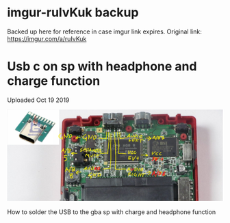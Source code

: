 # imgur-ruIvKuk backup
Backed up here for reference in case imgur link expires. Original link: https://imgur.com/a/ruIvKuk

# Usb c on sp with headphone and charge function
Uploaded Oct 19 2019

![](image1.jpg)

How to solder the USB to the gba sp with charge and headphone function